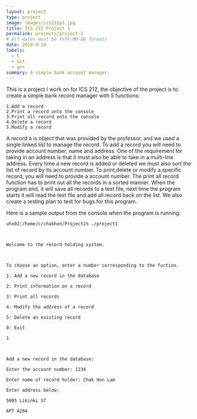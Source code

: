 ```yaml
---
layout: project
type: project
image: images/ics212p1.jpg
title: ICS 212 Project 1
permalink: projects/project-1
# All dates must be YYYY-MM-DD format!
date: 2019-9-14
labels:
  - C
  - Git
  - g++
summary: A simple bank account manager.
---
```


This is a project I work on for ICS 212, the objective of the project is to create a simple bank record manager with 5 functions:

```
1.Add a record
2.Print a record onto the console
3.Print all record onto the console
4.Delete a record
5.Modify a record
```

A record a is object that was provided by the professor, and we used a single linked list to manage the record. To add a record you will need to provide account number, name and address. One of the requirement for taking in an address is that it must also be able to take in a multi-line address. Every time a new record is added or deleted we must also sort the list of record by its account number. To print,delete or modify a specific record, you will need to provide a account number. The print all record function has to print out all the records in a sorted manner. When the program end, it will save all records to a text file, next time the program starts it will read the text file and add all record back on the list. We also create a testing plan to test for bugs for this program.

Here is a sample output from the console when the program is running:
```
uhx02:/home/c/chakhon/Project1% ./project1



Welcome to the record holding system.



To choose an option, enter a number corresponding to the fuction.

1: Add a new record in the database

2: Print information on a record

3: Print all records

4: Modify the address of a record

5: Delete an existing record

0: Exit

1



Add a new record in the database:

Enter the account number: 1234

Enter name of record holder: Chak Hon Lam

Enter address below:

5095 Likinki ST

APT A204
```
